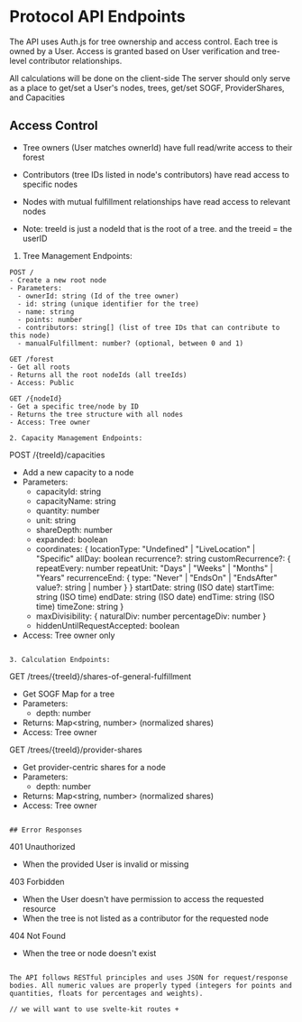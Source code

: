 # Protocol API Endpoints

The API uses Auth.js for tree ownership and access control. Each tree is owned by a User. Access is granted based on User verification and tree-level contributor relationships.

All calculations will be done on the client-side
The server should only serve as a place to get/set a User's nodes, trees, get/set SOGF, ProviderShares, and Capacities

## Access Control

- Tree owners (User matches ownerId) have full read/write access to their forest
- Contributors (tree IDs listed in node's contributors) have read access to specific nodes
- Nodes with mutual fulfillment relationships have read access to relevant nodes

- Note: treeId is just a nodeId that is the root of a tree. and the treeid = the userID

1. Tree Management Endpoints:

```
POST /
- Create a new root node
- Parameters:
  - ownerId: string (Id of the tree owner)
  - id: string (unique identifier for the tree)
  - name: string
  - points: number
  - contributors: string[] (list of tree IDs that can contribute to this node)
  - manualFulfillment: number? (optional, between 0 and 1)

GET /forest
- Get all roots
- Returns all the root nodeIds (all treeIds)
- Access: Public

GET /{nodeId}
- Get a specific tree/node by ID
- Returns the tree structure with all nodes
- Access: Tree owner

2. Capacity Management Endpoints:

```

POST /{treeId}/capacities

- Add a new capacity to a node
- Parameters:
  - capacityId: string
  - capacityName: string
  - quantity: number
  - unit: string
  - shareDepth: number
  - expanded: boolean
  - coordinates: {
    locationType: "Undefined" | "LiveLocation" | "Specific"
    allDay: boolean
    recurrence?: string
    customRecurrence?: {
    repeatEvery: number
    repeatUnit: "Days" | "Weeks" | "Months" | "Years"
    recurrenceEnd: {
    type: "Never" | "EndsOn" | "EndsAfter"
    value?: string | number
    }
    }
    startDate: string (ISO date)
    startTime: string (ISO time)
    endDate: string (ISO date)
    endTime: string (ISO time)
    timeZone: string
    }
  - maxDivisibility: {
    naturalDiv: number
    percentageDiv: number
    }
  - hiddenUntilRequestAccepted: boolean
- Access: Tree owner only

```

3. Calculation Endpoints:

```

GET /trees/{treeId}/shares-of-general-fulfillment

- Get SOGF Map for a tree
- Parameters:
  - depth: number
- Returns: Map<string, number> (normalized shares)
- Access: Tree owner

GET /trees/{treeId}/provider-shares

- Get provider-centric shares for a node
- Parameters:
  - depth: number
- Returns: Map<string, number> (normalized shares)
- Access: Tree owner

```

## Error Responses

```

401 Unauthorized

- When the provided User is invalid or missing

403 Forbidden

- When the User doesn't have permission to access the requested resource
- When the tree is not listed as a contributor for the requested node

404 Not Found

- When the tree or node doesn't exist

```

The API follows RESTful principles and uses JSON for request/response bodies. All numeric values are properly typed (integers for points and quantities, floats for percentages and weights).

// we will want to use svelte-kit routes +
```
